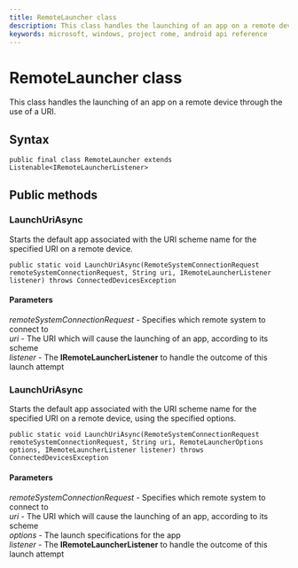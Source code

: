 ```yaml
---
title: RemoteLauncher class
description: This class handles the launching of an app on a remote device through the use of a URI. 
keywords: microsoft, windows, project rome, android api reference
---
```


# RemoteLauncher class
This class handles the launching of an app on a remote device through the use of a URI.

## Syntax
`public final class RemoteLauncher extends Listenable<IRemoteLauncherListener>`

## Public methods

### LaunchUriAsync
Starts the default app associated with the URI scheme name for the specified URI on a remote device.

`public static void LaunchUriAsync(RemoteSystemConnectionRequest remoteSystemConnectionRequest, String uri, IRemoteLauncherListener listener) throws ConnectedDevicesException`

#### Parameters  
*remoteSystemConnectionRequest* - Specifies which remote system to connect to  
*uri* - The URI which will cause the launching of an app, according to its scheme  
*listener* - The **IRemoteLauncherListener** to handle the outcome of this launch attempt

### LaunchUriAsync
Starts the default app associated with the URI scheme name for the specified URI on a remote device, using the specified options.

`public static void LaunchUriAsync(RemoteSystemConnectionRequest remoteSystemConnectionRequest, String uri, RemoteLauncherOptions options, IRemoteLauncherListener listener) throws ConnectedDevicesException`

#### Parameters  
*remoteSystemConnectionRequest* - Specifies which remote system to connect to  
*uri* - The URI which will cause the launching of an app, according to its scheme  
*options* - The launch specifications for the app  
*listener* - The **IRemoteLauncherListener** to handle the outcome of this launch attempt